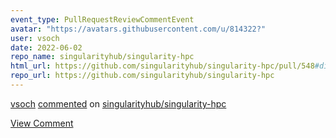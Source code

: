 ```yaml
---
event_type: PullRequestReviewCommentEvent
avatar: "https://avatars.githubusercontent.com/u/814322?"
user: vsoch
date: 2022-06-02
repo_name: singularityhub/singularity-hpc
html_url: https://github.com/singularityhub/singularity-hpc/pull/548#discussion_r888246900
repo_url: https://github.com/singularityhub/singularity-hpc
---
```


<a href='https://github.com/vsoch' target='_blank'>vsoch</a> <a href='https://github.com/singularityhub/singularity-hpc/pull/548#discussion_r888246900' target='_blank'>commented</a> on <a href='https://github.com/singularityhub/singularity-hpc' target='_blank'>singularityhub/singularity-hpc</a>

<a href='https://github.com/singularityhub/singularity-hpc/pull/548#discussion_r888246900' target='_blank'>View Comment</a>